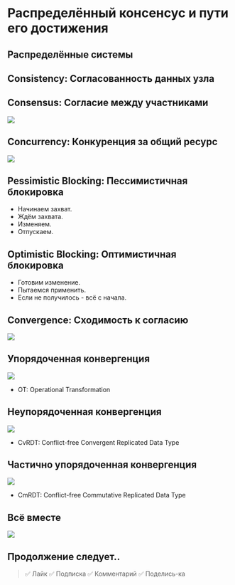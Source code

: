 # Распределённый консенсус и пути его достижения

## Распределённые системы

## Consistency: Согласованность данных узла

## Consensus: Согласие между участниками

![](consensus.svg)

## Concurrency: Конкуренция за общий ресурс

![](concurrency.svg)

## Pessimistic Blocking: Пессимистичная блокировка

- Начинаем захват.
- Ждём захвата.
- Изменяем.
- Отпускаем.

## Optimistic Blocking: Оптимистичная блокировка

- Готовим изменение.
- Пытаемся применить.
- Если не получилось - всё с начала.

## Convergence: Сходимость к согласию

![](convergence.svg)

## Упорядоченная конвергенция

![](order.svg)

- OT: Operational Transformation

## Неупорядоченная конвергенция

![](unorder.svg)

- CvRDT: Conflict-free Convergent Replicated Data Type

## Частично упорядоченная конвергенция

![](semi-order.svg)

- CmRDT: Conflict-free Commutative Replicated Data Type

## Всё вместе

![](full.svg)

## Продолжение следует..

> ✅ Лайк
> ✅ Подписка
> ✅ Комментарий
> ✅ Поделись-ка
